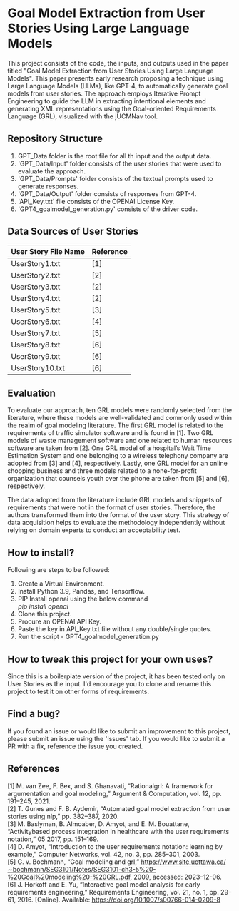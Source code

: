 # Goal Model Extraction from User Stories Using Large Language Models

This project consists of the code, the inputs, and outputs used in the paper titled "Goal Model Extraction from User Stories Using Large Language Models". 
This paper presents early research proposing a technique using Large Language Models (LLMs), like GPT-4, to automatically generate goal models from user stories. The approach
employs Iterative Prompt Engineering to guide the LLM in extracting intentional elements and generating XML representations using the Goal-oriented Requirements Language (GRL), visualized with the jUCMNav tool.

## Repository Structure
1. GPT_Data folder is the root file for all th input and the output data. 
2. 'GPT_Data/Input' folder consists of the user stories that were used to evaluate the approach.
3. 'GPT_Data/Prompts' folder consists of the textual prompts used to generate responses.
4. 'GPT_Data/Output' folder consists of responses from GPT-4.
5. 'API_Key.txt' file consists of the OPENAI License Key.
6. 'GPT4_goalmodel_generation.py' consists of the driver code.

## Data Sources of User Stories
| User Story File Name  | Reference|
| --------------------- | ---------|
| UserStory1.txt        | [1]      |
| UserStory2.txt        | [2]      |
| UserStory3.txt        | [2]      |
| UserStory4.txt        | [2]      |
| UserStory5.txt        | [3]      |
| UserStory6.txt        | [4]      |
| UserStory7.txt        | [5]      |
| UserStory8.txt        | [6]      |
| UserStory9.txt        | [6]      |
| UserStory10.txt       | [6]      |
## Evaluation
To evaluate our approach, ten GRL models were randomly selected from the literature, where these models are well-validated and commonly used within the realm of goal
modeling literature. The first GRL model is related to the requirements of traffic simulator software and is found in [1]. Two GRL models of waste management software and one
related to human resources software are taken from [2]. One GRL model of a hospital’s Wait Time Estimation System and one belonging to a wireless telephony company are adopted from [3] and [4], respectively. Lastly, one GRL model for an online shopping business and three models related to a none-for-profit organization that counsels youth over the phone are taken from [5] and [6], respectively. 

The data adopted from the literature include GRL models and snippets of requirements that were not in the format of user stories. Therefore, the authors transformed
them into the format of the user story. This strategy of data acquisition helps to evaluate the methodology independently without relying on domain experts to conduct an acceptability test.

## How to install?
Following are steps to be followed:
1. Create a Virtual Environment.
2. Install Python 3.9, Pandas, and Tensorflow.
3. PIP Install openai using the below command  <br />
   *pip install openai*
5. Clone this project.
6. Procure an OPENAI API Key.
7. Paste the key in API_Key.txt file without any double/single quotes.
8. Run the script - GPT4_goalmodel_generation.py

## How to tweak this project for your own uses?
Since this is a boilerplate version of the project, it has been tested only on User Stories as the input. I'd encourage you to clone and rename this project to test it on other forms of requirements.

## Find a bug?
If you found an issue or would like to submit an improvement to this project, please submit an issue using the 'Issues' tab. If you would like to submit a PR with a fix, reference the issue you created. 

## References
[1] M. van Zee, F. Bex, and S. Ghanavati, “Rationalgrl: A framework for argumentation and goal modeling,” Argument & Computation, vol. 12,
pp. 191–245, 2021. </br>
[2] T. Gunes and F. B. Aydemir, “Automated goal model extraction from user stories using nlp,” pp. 382–387, 2020. </br>
[3] M. Baslyman, B. Almoaber, D. Amyot, and E. M. Bouattane, “Activitybased process integration in healthcare with the user requirements
notation,” 05 2017, pp. 151–169. </br>
[4] D. Amyot, “Introduction to the user requirements notation: learning by example,” Computer Networks, vol. 42, no. 3, pp. 285–301, 2003. </br>
[5] G. v. Bochmann, “Goal modeling and grl,” https://www.site.uottawa.ca/∼bochmann/SEG3101/Notes/SEG3101-ch3-5%20-%20Goal%20modeling%20-%20GRL.pdf, 2009, accessed: 2023–12-06. </br>
[6] J. Horkoff and E. Yu, “Interactive goal model analysis for early requirements engineering,” Requirements Engineering, vol. 21, no. 1, pp. 29–61, 2016. [Online]. Available: https://doi.org/10.1007/s00766-014-0209-8
